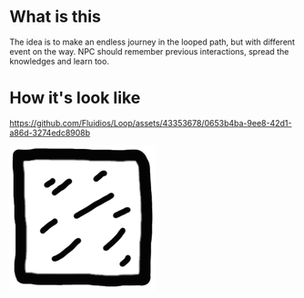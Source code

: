 # What is this

The idea is to make an endless journey in the looped path, but with different event on the way. NPC should remember previous interactions, spread the knowledges and learn too.

# How it's look like

https://github.com/Fluidios/Loop/assets/43353678/0653b4ba-9ee8-42d1-a86d-3274edc8908b

<img src = "Assets/Sources/Sprites/Road.png" alt="This is image name I want to display">
